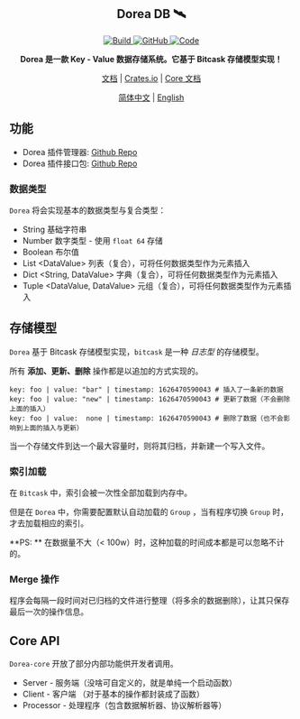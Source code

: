 <p align="center">
	<h2 align="center">Dorea DB 🛰</h2>
	<p align="center">
    <a href="https://github.com/mrxiaozhuox/Dorea/actions">
    	<img alt="Build" src="https://img.shields.io/github/workflow/status/mrxiaozhuox/Dorea/Rust?style=for-the-badge" />
    </a>
    <a href="https://github.com/mrxiaozhuox/Dorea/blob/master/LICENSE">
      <img alt="GitHub" src="https://img.shields.io/github/license/mrxiaozhuox/Dorea?style=for-the-badge">
    </a>
    <a href="https://github.com/mrxiaozhuox/Dorea/blob/master/LICENSE">
			<img alt="Code" src="https://img.shields.io/github/languages/code-size/mrxiaozhuox/Dorea?style=for-the-badge">
    </a>
	</p>
	<p align="center">
    <strong>Dorea 是一款 Key - Value 数据存储系统。它基于 Bitcask 存储模型实现！</strong>
	</p>
	<p align="center">
    <a href="http://dorea.mrxzx.info/">文档</a> | 
    <a href="https://crates.io/crates/dorea">Crates.io</a> | 
    <a href="https://docs.rs/dorea/">Core 文档</a>
	</p>
	<p align="center">
    <a href="https://github.com/mrxiaozhuox/dorea/blob/master/README.CN.md">简体中文</a> | 
    <a href="https://github.com/mrxiaozhuox/dorea/blob/master/README.md">English</a>
	</p>
</p>



## 功能

- Dorea 插件管理器: [Github Repo](https://github.com/doreadb/dorea-plugin-loader)
- Dorea 插件接口包: [Github Repo](https://github.com/doreadb/dorea-plugin-interface)

### 数据类型

`Dorea` 将会实现基本的数据类型与复合类型：

- String 基础字符串
- Number 数字类型 - 使用 `float 64` 存储
- Boolean 布尔值
- List \<DataValue> 列表（复合），可将任何数据类型作为元素插入
- Dict \<String, DataValue> 字典（复合），可将任何数据类型作为元素插入
- Tuple \<DataValue, DataValue> 元组（复合），可将任何数据类型作为元素插入



## 存储模型

`Dorea` 基于 Bitcask 存储模型实现，`bitcask` 是一种 *日志型* 的存储模型。

所有 **添加、更新、删除** 操作都是以追加的方式实现的。

```
key: foo | value: "bar" | timestamp: 1626470590043 # 插入了一条新的数据
key: foo | value: "new" | timestamp: 1626470590043 # 更新了数据（不会删除上面的插入）
key: foo | value:  none | timestamp: 1626470590043 # 删除了数据（也不会影响到上面的插入与更新）
```

当一个存储文件到达一个最大容量时，则将其归档，并新建一个写入文件。

### 索引加载

在 `Bitcask` 中，索引会被一次性全部加载到内存中。

但是在 `Dorea` 中，你需要配置默认自动加载的 `Group` ，当有程序切换 `Group` 时，才去加载相应的索引。

**PS: ** 在数据量不大（< 100w）时，这种加载的时间成本都是可以忽略不计的。 

### Merge 操作

程序会每隔一段时间对已归档的文件进行整理（将多余的数据删除），让其只保存最后一次的操作信息。



## Core API

`Dorea-core` 开放了部分内部功能供开发者调用。

- Server - 服务端（没啥可自定义的，就是单纯一个启动函数）
- Client - 客户端 （对于基本的操作都封装成了函数）
- Processor - 处理程序（包含数据解析器、协议解析器等）

